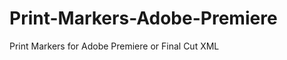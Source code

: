 Print-Markers-Adobe-Premiere
============================

Print Markers for Adobe Premiere or Final Cut XML
